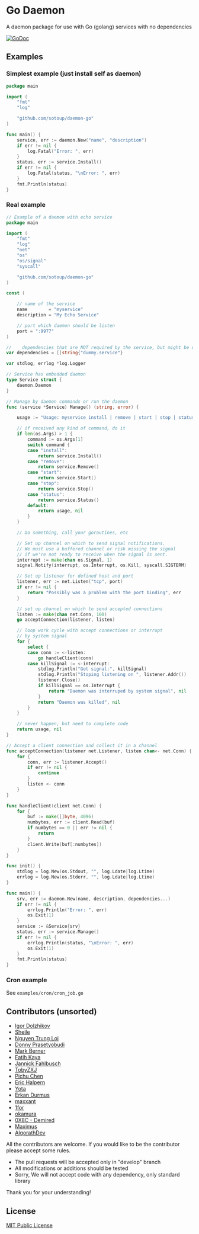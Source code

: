 # Go Daemon

A daemon package for use with Go (golang) services with no dependencies

[![GoDoc](https://godoc.org/github.com/takama/daemon?status.svg)](https://godoc.org/github.com/takama/daemon)

## Examples

### Simplest example (just install self as daemon)

```go
package main

import (
    "fmt"
    "log"

    "github.com/sotoup/daemon-go"
)

func main() {
    service, err := daemon.New("name", "description")
    if err != nil {
        log.Fatal("Error: ", err)
    }
    status, err := service.Install()
    if err != nil {
        log.Fatal(status, "\nError: ", err)
    }
    fmt.Println(status)
}
```

### Real example

```go
// Example of a daemon with echo service
package main

import (
    "fmt"
    "log"
    "net"
    "os"
    "os/signal"
    "syscall"

    "github.com/sotoup/daemon-go"
)

const (

    // name of the service
    name        = "myservice"
    description = "My Echo Service"

    // port which daemon should be listen
    port = ":9977"
)

//    dependencies that are NOT required by the service, but might be used
var dependencies = []string{"dummy.service"}

var stdlog, errlog *log.Logger

// Service has embedded daemon
type Service struct {
    daemon.Daemon
}

// Manage by daemon commands or run the daemon
func (service *Service) Manage() (string, error) {

    usage := "Usage: myservice install | remove | start | stop | status"

    // if received any kind of command, do it
    if len(os.Args) > 1 {
        command := os.Args[1]
        switch command {
        case "install":
            return service.Install()
        case "remove":
            return service.Remove()
        case "start":
            return service.Start()
        case "stop":
            return service.Stop()
        case "status":
            return service.Status()
        default:
            return usage, nil
        }
    }

    // Do something, call your goroutines, etc

    // Set up channel on which to send signal notifications.
    // We must use a buffered channel or risk missing the signal
    // if we're not ready to receive when the signal is sent.
    interrupt := make(chan os.Signal, 1)
    signal.Notify(interrupt, os.Interrupt, os.Kill, syscall.SIGTERM)

    // Set up listener for defined host and port
    listener, err := net.Listen("tcp", port)
    if err != nil {
        return "Possibly was a problem with the port binding", err
    }

    // set up channel on which to send accepted connections
    listen := make(chan net.Conn, 100)
    go acceptConnection(listener, listen)

    // loop work cycle with accept connections or interrupt
    // by system signal
    for {
        select {
        case conn := <-listen:
            go handleClient(conn)
        case killSignal := <-interrupt:
            stdlog.Println("Got signal:", killSignal)
            stdlog.Println("Stoping listening on ", listener.Addr())
            listener.Close()
            if killSignal == os.Interrupt {
                return "Daemon was interruped by system signal", nil
            }
            return "Daemon was killed", nil
        }
    }

    // never happen, but need to complete code
    return usage, nil
}

// Accept a client connection and collect it in a channel
func acceptConnection(listener net.Listener, listen chan<- net.Conn) {
    for {
        conn, err := listener.Accept()
        if err != nil {
            continue
        }
        listen <- conn
    }
}

func handleClient(client net.Conn) {
    for {
        buf := make([]byte, 4096)
        numbytes, err := client.Read(buf)
        if numbytes == 0 || err != nil {
            return
        }
        client.Write(buf[:numbytes])
    }
}

func init() {
    stdlog = log.New(os.Stdout, "", log.Ldate|log.Ltime)
    errlog = log.New(os.Stderr, "", log.Ldate|log.Ltime)
}

func main() {
    srv, err := daemon.New(name, description, dependencies...)
    if err != nil {
        errlog.Println("Error: ", err)
        os.Exit(1)
    }
    service := &Service{srv}
    status, err := service.Manage()
    if err != nil {
        errlog.Println(status, "\nError: ", err)
        os.Exit(1)
    }
    fmt.Println(status)
}
```

### Cron example

See `examples/cron/cron_job.go`

## Contributors (unsorted)

- [Igor Dolzhikov](https://github.com/takama)
- [Sheile](https://github.com/Sheile)
- [Nguyen Trung Loi](https://github.com/loint)
- [Donny Prasetyobudi](https://github.com/donnpebe)
- [Mark Berner](https://github.com/mark2b)
- [Fatih Kaya](https://github.com/fatihky)
- [Jannick Fahlbusch](https://github.com/jannickfahlbusch)
- [TobyZXJ](https://github.com/tobyzxj)
- [Pichu Chen](https://github.com/PichuChen)
- [Eric Halpern](https://github.com/ehalpern)
- [Yota](https://github.com/nus)
- [Erkan Durmus](https://github.com/derkan)
- [maxxant](https://github.com/maxxant)
- [1for](https://github.com/1for)
- [okamura](https://github.com/sidepelican)
- [0X8C - Demired](https://github.com/Demired)
- [Maximus](https://github.com/maximus12793)
- [AlgorathDev](https://github.com/AlgorathDev)

All the contributors are welcome. If you would like to be the contributor please accept some rules.

- The pull requests will be accepted only in "develop" branch
- All modifications or additions should be tested
- Sorry, We will not accept code with any dependency, only standard library

Thank you for your understanding!

## License

[MIT Public License](https://github.com/takama/daemon/blob/master/LICENSE)
